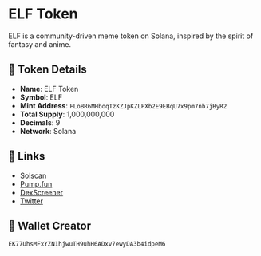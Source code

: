 # ELF Token

ELF is a community-driven meme token on Solana, inspired by the spirit of fantasy and anime.

## 📌 Token Details
- **Name**: ELF Token
- **Symbol**: ELF
- **Mint Address**: `FLoBR6MHboqTzKZJpKZLPXb2E9EBqU7x9pm7nb7jByR2`
- **Total Supply**: 1,000,000,000
- **Decimals**: 9
- **Network**: Solana

## 🔗 Links
- [Solscan](https://solscan.io/token/FLoBR6MHboqTzKZJpKZLPXb2E9EBqU7x9pm7nb7jByR2)
- [Pump.fun](https://pump.fun/coin/FLoBR6MHboqTzKZJpKZLPXb2E9EBqU7x9pm7nb7jByR2)
- [DexScreener](https://dexscreener.com/solana/gid3fwqwuk3avwpqynhif6q4elwltquntmdscmhadydh)
- [Twitter](https://twitter.com/rama_ids)

## 👛 Wallet Creator
`EK77UhsMFxYZN1hjwuTH9uhH6ADxv7ewyDA3b4idpeM6`
